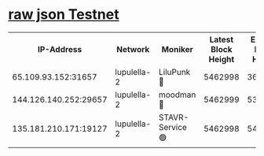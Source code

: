 [raw json Testnet](https://rpc-check.jaclalt.stavr.tech/jaclalt/rpc-jaclalt-result.json)
=

<table><tr><th>IP-Address</th><th>Network</th><th>Moniker</th><th>Latest Block Height</th><th>Earliest Block Height</th><th>Catching Up</th><th>Voting Power</th><th>Scan Time</th></tr><tr><td>65.109.93.152:31657</td><td>lupulella-2</td><td>LiluPunk 🔴</td><td>5462998</td><td>3688866</td><td>False</td><td>685033</td><td>2023-11-27T23:42:54.238679681UTC</td></tr><tr><td>144.126.140.252:29657</td><td>lupulella-2</td><td>moodman 🔴</td><td>5462999</td><td>5362999</td><td>False</td><td>769094</td><td>2023-11-27T23:43:01.093760526UTC</td></tr><tr><td>135.181.210.171:19127</td><td>lupulella-2</td><td>STAVR-Service 🟢</td><td>5462998</td><td>5462601</td><td>False</td><td>0</td><td>2023-11-27T23:42:53.893813540UTC</td></tr></table>

